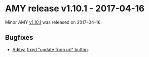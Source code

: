 # AMY release v1.10.1 - 2017-04-16

Minor AMY [v1.10.1][] was released on 2017-04-16.

## Bugfixes

* [Aditya][] [fixed "update from url" button](https://github.com/swcarpentry/amy/pull/1180).

[v1.10.1]: https://github.com/swcarpentry/amy/milestone/41
[Aditya]: https://github.com/narayanaditya95
